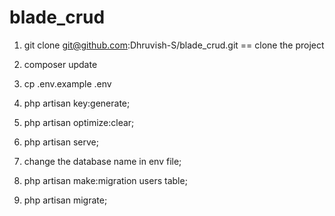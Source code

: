 # blade_crud

1. git clone git@github.com:Dhruvish-S/blade_crud.git    == clone the project

2. composer update

3. cp .env.example .env

4. php artisan key:generate;

5. php artisan optimize:clear;

6. php artisan serve;

7. change the database name in env file;

8. php artisan make:migration users table;

9. php artisan migrate;
